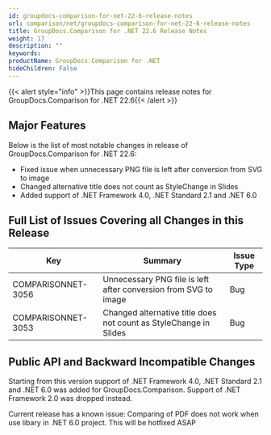 ```yaml
---
id: groupdocs-comparison-for-net-22-6-release-notes
url: comparison/net/groupdocs-comparison-for-net-22-6-release-notes
title: GroupDocs.Comparison for .NET 22.6 Release Notes
weight: 17
description: ""
keywords: 
productName: GroupDocs.Comparison for .NET
hideChildren: False
---
```

{{< alert style="info" >}}This page contains release notes for GroupDocs.Comparison for .NET 22.6{{< /alert >}}

## Major Features

Below is the list of most notable changes in release of GroupDocs.Comparison for .NET 22.6:

*   Fixed issue when unnecessary PNG file is left after conversion from SVG to image
*   Changed alternative title does not count as StyleChange in Slides
*   Added support of .NET Framework 4.0, .NET Standard 2.1 and .NET 6.0


## Full List of Issues Covering all Changes in this Release

| Key | Summary | Issue Type |
| --- | --- | --- |
| COMPARISONNET-3056 | Unnecessary PNG file is left after conversion from SVG to image | Bug |
| COMPARISONNET-3053 | Changed alternative title does not count as StyleChange in Slides | Bug |


## Public API and Backward Incompatible Changes
Starting from this version support of .NET Framework 4.0, .NET Standard 2.1 and .NET 6.0 was added for GroupDocs.Comparison. Support of .NET Framework 2.0  was dropped instead. 

Current release has a known issue: Comparing of PDF does not work when use libary in .NET 6.0 project. This will be hotfixed ASAP